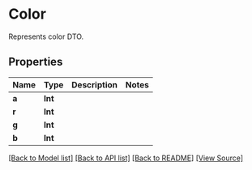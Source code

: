 # Color
Represents color DTO.

## Properties
Name | Type | Description | Notes
------------ | ------------- | ------------- | -------------
**a** | **Int** |  | 
**r** | **Int** |  | 
**g** | **Int** |  | 
**b** | **Int** |  | 

[[Back to Model list]](../README.md#documentation-for-models) [[Back to API list]](../README.md#documentation-for-api-endpoints) [[Back to README]](../README.md) [[View Source]](../AsposePdfCloud/Models/Color.ts)

